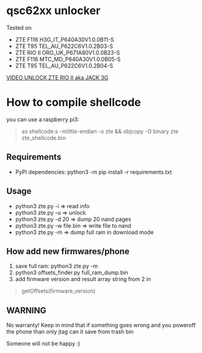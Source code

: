 # qsc62xx unlocker
Tested on
* ZTE F116 H3G_IT_P640A30V1.0.0B11-S
* ZTE T95 TEL_AU_P622C6V1.0.2B03-S
* ZTE RIO II ORG_UK_P671A80V1.0.0B23-S
* ZTE F116 MTC_MD_P640A30V1.0.0B05-S 
* ZTE T95 TEL_AU_P622C6V1.0.2B04-S

[VIDEO UNLOCK ZTE RIO II aka JACK 3G](https://youtu.be/fIWjqIO-FrA "UNLOCK ZTE RIO II aka JACK 3G")

# How to compile shellcode
you can use a raspberry pi3:
 >as shellcode.s -mlittle-endian -o zte && objcopy -O binary zte zte_shellcode.bin

## Requirements
* PyPI dependencies:
  python3 -m pip install -r requirements.txt

## Usage
* python3 zte.py -i => read info
* python3 zte.py -u => unlock
* python3 zte.py -d 20 => dump 20 nand pages
* python3 zte.py -w file.bin  => write file to nand
* python3 zte.py -m  => dump full ram in download mode

## How add new firmwares/phone
1. save full ram: python3 zte.py -m
2. python3 offsets_finder.py full_ram_dump.bin
3. add firmware version and result array string from 2 in 
> getOffsets(firmware_version)


## WARNING
No warranty!
Keep in mind that if something goes wrong and you poweroff the phone than only jtag can it save from trash bin 

Someone will not be happy :)
